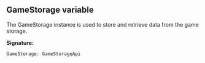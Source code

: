 
## GameStorage variable

The GameStorage instance is used to store and retrieve data from the game storage.

**Signature:**

```typescript
GameStorage: GameStorageApi
```
